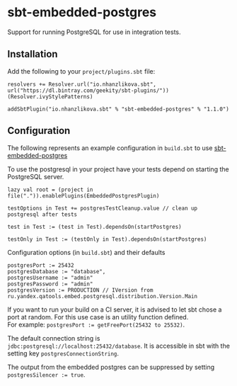 sbt-embedded-postgres
=====================

Support for running PostgreSQL for use in integration tests.

Installation
------------
Add the following to your `project/plugins.sbt` file:
```
resolvers += Resolver.url("io.nhanzlikova.sbt", url("https://dl.bintray.com/geekity/sbt-plugins/"))(Resolver.ivyStylePatterns)

addSbtPlugin("io.nhanzlikova.sbt" % "sbt-embedded-postgres" % "1.1.0")
```

Configuration
-------------
The following represents an example configuration in `build.sbt` to use [sbt-embedded-postgres](https://github.com/geekity/sbt-embedded-postgres)

To use the postgresql in your project have your tests depend on starting the PostgreSQL server.
```
lazy val root = (project in file(".")).enablePlugins(EmbeddedPostgresPlugin)

testOptions in Test += postgresTestCleanup.value // clean up postgresql after tests

test in Test := (test in Test).dependsOn(startPostgres)

testOnly in Test := (testOnly in Test).dependsOn(startPostgres)
```

Configuration options (in `build.sbt`) and their defaults
```
postgresPort := 25432
postgresDatabase := "database",
postgresUsername := "admin"
postgresPassword := "admin"
postgresVersion := PRODUCTION // IVersion from ru.yandex.qatools.embed.postgresql.distribution.Version.Main
```

If you want to run your build on a CI server, it is advised to let sbt chose a port at random. For this use case is an utility function defined.    
For example: `postgresPort := getFreePort(25432 to 25532)`.  

The default connection string is `jdbc:postgresql://localhost:25432/database`. It is accessible in sbt with the setting key `postgresConnectionString`. 

The output from the embedded postgres can be suppressed by setting `postgresSilencer := true`.
